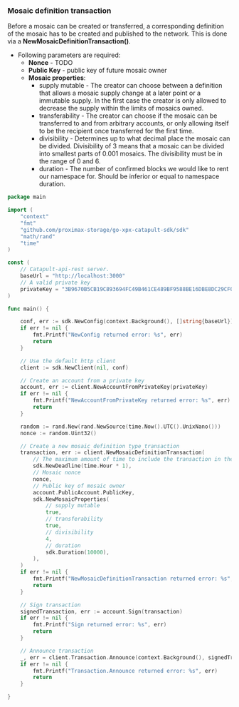 
### Mosaic definition transaction

Before a mosaic can be created or transferred, a corresponding
definition of the mosaic has to be created and published to the network.
This is done via a **NewMosaicDefinitionTransaction()**.

- Following parameters are required:
  - **Nonce** - TODO
  - **Public Key** - public key of future mosaic owner
  - **Mosaic properties**:
      - supply mutable - The creator can choose between a definition
      that allows a mosaic supply change at a later point or a
      immutable supply. In the first case the creator is only allowed
      to decrease the supply within the limits of mosaics owned.
      - transferability - The creator can choose if the mosaic can be
      transferred to and from arbitrary accounts, or only allowing itself
      to be the recipient once transferred for the first time.
      - divisibility - Determines up to what decimal place the mosaic can
      be divided. Divisibility of 3 means that a mosaic can be divided
      into smallest parts of 0.001 mosaics. The divisibility must be in
      the range of 0 and 6.
      - duration - The number of confirmed blocks we would like to rent
      our namespace for. Should be inferior or equal to namespace duration.

```go
package main

import (
    "context"
    "fmt"
    "github.com/proximax-storage/go-xpx-catapult-sdk/sdk"
    "math/rand"
    "time"
)

const (
    // Catapult-api-rest server.
    baseUrl = "http://localhost:3000"
    // A valid private key
    privateKey = "3B9670B5CB19C893694FC49B461CE489BF9588BE16DBE8DC29CF06338133DEE6"
)

func main() {

    conf, err := sdk.NewConfig(context.Background(), []string{baseUrl})
    if err != nil {
        fmt.Printf("NewConfig returned error: %s", err)
        return
    }

    // Use the default http client
    client := sdk.NewClient(nil, conf)

    // Create an account from a private key
    account, err := client.NewAccountFromPrivateKey(privateKey)
    if err != nil {
        fmt.Printf("NewAccountFromPrivateKey returned error: %s", err)
        return
    }

    random := rand.New(rand.NewSource(time.Now().UTC().UnixNano()))
    nonce := random.Uint32()

    // Create a new mosaic definition type transaction
    transaction, err := client.NewMosaicDefinitionTransaction(
        // The maximum amount of time to include the transaction in the blockchain.
        sdk.NewDeadline(time.Hour * 1),
        // Mosaic nonce
        nonce,
        // Public key of mosaic owner
        account.PublicAccount.PublicKey,
        sdk.NewMosaicProperties(
            // supply mutable
            true,
            // transferability
            true,
            // divisibility
            4,
            // duration
            sdk.Duration(10000),
        ),
    )
    if err != nil {
        fmt.Printf("NewMosaicDefinitionTransaction returned error: %s", err)
        return
    }

    // Sign transaction
    signedTransaction, err := account.Sign(transaction)
    if err != nil {
        fmt.Printf("Sign returned error: %s", err)
        return
    }

    // Announce transaction
    _, err = client.Transaction.Announce(context.Background(), signedTransaction)
    if err != nil {
        fmt.Printf("Transaction.Announce returned error: %s", err)
        return
    }

}
```
